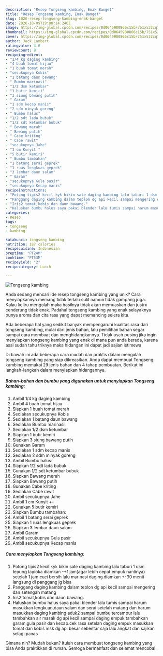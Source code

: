 ```yaml
---
description: "Resep Tongseng kambing, Enak Banget"
title: "Resep Tongseng kambing, Enak Banget"
slug: 1020-resep-tongseng-kambing-enak-banget
date: 2020-10-09T19:08:14.248Z
image: https://img-global.cpcdn.com/recipes/0d0645980866c15b/751x532cq70/tongseng-kambing-foto-resep-utama.jpg
thumbnail: https://img-global.cpcdn.com/recipes/0d0645980866c15b/751x532cq70/tongseng-kambing-foto-resep-utama.jpg
cover: https://img-global.cpcdn.com/recipes/0d0645980866c15b/751x532cq70/tongseng-kambing-foto-resep-utama.jpg
author: Jack Lambert
ratingvalue: 4.6
reviewcount: 8
recipeingredient:
- "1/4 kg daging kambing"
- "4 buah tomat hijau"
- "1 buah tomat merah"
- "secukupnya Kobis"
- "1 batang daun bawang"
- " Bumbu marinasi"
- "1/2 dsm ketumbar"
- "1 butir kemiri"
- "3 siung bawang putih"
- " Garam"
- "1 sdm kecap manis"
- "2 sdm minyak goreng"
- " Bumbu halus"
- "1/2 sdt lada bubuk"
- "1/2 sdt ketumbar bubuk"
- " Bawang merah"
- " Bawang putih"
- " Cabe kriting"
- " Cabe rawit"
- "secukupnya Jahe"
- "1 cm Kunyit "
- "5 butir kemiri"
- " Bumbu tambahan"
- "1 batang serai geprek"
- "1 ruas lengkuas geprek"
- "3 lembar daun salam"
- " Garam"
- "secukupnya Gula pasir"
- "secukupnya Kecap manis"
recipeinstructions:
- "Potong tipis2 kecil kyk bikin sate daging kambing lalu taburi 1 dsm tepung tapioka diamkan -+1 jam(agar lebih cepat empuk nantinya) setelah 1 jam cuci bersih lalu marinasi daging diamkan +-30 menit langsung di panggang jg bisa"
- "Panggang daging kambing dalam teplon dg api kecil sampai mengering dan setengah matang"
- "Iris2 tomat,kobis dan daun bawang."
- "Haluskan bumbu halus saya pakai blender lalu tumis sampai harum masukkan lengkuan,daun salam dan serai setelah matang dan harum masukkan daging kambing aduk2 sampai bumbu tercampur lalu tambahkan air masak dg api kecil sampai daging empuk tambahkan garam,gula pasir dan kecap.cek rasa setelah daging empuk masukkan tomat dan kobis msk dg api besar sebentar saja lalu angkat dan sajikan selagi panas"
categories:
- Resep
tags:
- tongseng
- kambing

katakunci: tongseng kambing 
nutrition: 187 calories
recipecuisine: Indonesian
preptime: "PT24M"
cooktime: "PT53M"
recipeyield: "2"
recipecategory: Lunch

---
```



![Tongseng kambing](https://img-global.cpcdn.com/recipes/0d0645980866c15b/751x532cq70/tongseng-kambing-foto-resep-utama.jpg)

Anda sedang mencari ide resep tongseng kambing yang unik? Cara menyiapkannya memang tidak terlalu sulit namun tidak gampang juga. Kalau keliru mengolah maka hasilnya tidak akan memuaskan dan justru cenderung tidak enak. Padahal tongseng kambing yang enak selayaknya punya aroma dan cita rasa yang dapat memancing selera kita.



Ada beberapa hal yang sedikit banyak mempengaruhi kualitas rasa dari tongseng kambing, mulai dari jenis bahan, lalu pemilihan bahan segar sampai cara membuat dan menghidangkannya. Tidak usah pusing jika ingin menyiapkan tongseng kambing yang enak di mana pun anda berada, karena asal sudah tahu triknya maka hidangan ini dapat jadi sajian istimewa.


Di bawah ini ada beberapa cara mudah dan praktis dalam mengolah tongseng kambing yang siap dikreasikan. Anda dapat membuat Tongseng kambing memakai 29 jenis bahan dan 4 tahap pembuatan. Berikut ini langkah-langkah dalam menyiapkan hidangannya.

<!--inarticleads1-->

##### Bahan-bahan dan bumbu yang digunakan untuk menyiapkan Tongseng kambing:

1. Ambil 1/4 kg daging kambing
1. Ambil 4 buah tomat hijau
1. Siapkan 1 buah tomat merah
1. Sediakan secukupnya Kobis
1. Sediakan 1 batang daun bawang
1. Sediakan  Bumbu marinasi:
1. Sediakan 1/2 dsm ketumbar
1. Siapkan 1 butir kemiri
1. Siapkan 3 siung bawang putih
1. Gunakan  Garam
1. Sediakan 1 sdm kecap manis
1. Sediakan 2 sdm minyak goreng
1. Ambil  Bumbu halus:
1. Siapkan 1/2 sdt lada bubuk
1. Gunakan 1/2 sdt ketumbar bubuk
1. Siapkan  Bawang merah
1. Siapkan  Bawang putih
1. Gunakan  Cabe kriting
1. Sediakan  Cabe rawit
1. Ambil secukupnya Jahe
1. Ambil 1 cm Kunyit +-
1. Gunakan 5 butir kemiri
1. Siapkan  Bumbu tambahan:
1. Ambil 1 batang serai geprek
1. Siapkan 1 ruas lengkuas geprek
1. Siapkan 3 lembar daun salam
1. Ambil  Garam
1. Ambil secukupnya Gula pasir
1. Ambil secukupnya Kecap manis




<!--inarticleads2-->

##### Cara menyiapkan Tongseng kambing:

1. Potong tipis2 kecil kyk bikin sate daging kambing lalu taburi 1 dsm tepung tapioka diamkan -+1 jam(agar lebih cepat empuk nantinya) setelah 1 jam cuci bersih lalu marinasi daging diamkan +-30 menit langsung di panggang jg bisa
1. Panggang daging kambing dalam teplon dg api kecil sampai mengering dan setengah matang
1. Iris2 tomat,kobis dan daun bawang.
1. Haluskan bumbu halus saya pakai blender lalu tumis sampai harum masukkan lengkuan,daun salam dan serai setelah matang dan harum masukkan daging kambing aduk2 sampai bumbu tercampur lalu tambahkan air masak dg api kecil sampai daging empuk tambahkan garam,gula pasir dan kecap.cek rasa setelah daging empuk masukkan tomat dan kobis msk dg api besar sebentar saja lalu angkat dan sajikan selagi panas




Gimana nih? Mudah bukan? Itulah cara membuat tongseng kambing yang bisa Anda praktikkan di rumah. Semoga bermanfaat dan selamat mencoba!
